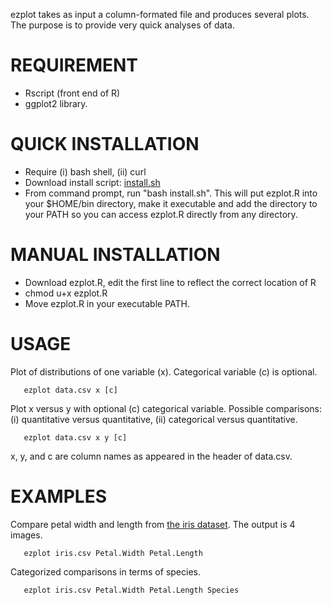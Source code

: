 ezplot takes as input a column-formated file and produces several plots. The purpose is to provide very quick analyses of data.

REQUIREMENT
===========

- Rscript (front end of R)
- ggplot2 library.

QUICK INSTALLATION
==================

- Require (i) bash shell, (ii) curl
- Download install script: [install.sh](install.sh)
- From command prompt, run "bash install.sh".  This will put ezplot.R into your $HOME/bin directory, make it executable and add the directory to your PATH so you can access ezplot.R directly from any directory.

MANUAL INSTALLATION
===================

- Download ezplot.R, edit the first line to reflect the correct location of R
- chmod u+x ezplot.R
- Move ezplot.R in your executable PATH.

USAGE
=====

Plot of distributions of one variable (x).   Categorical variable (c) is optional.
```
   ezplot data.csv x [c]
```

Plot x versus y with optional (c) categorical variable.   Possible comparisons: (i) quantitative versus quantitative, (ii) categorical versus quantitative.

```
   ezplot data.csv x y [c]
```

x, y, and c are column names as appeared in the header of data.csv.

EXAMPLES
========

Compare petal width and length from [the iris dataset](http://en.wikipedia.org/wiki/Iris_flower_data_set).  The output is 4 images.
```
   ezplot iris.csv Petal.Width Petal.Length
```

Categorized comparisons in terms of species.
```
   ezplot iris.csv Petal.Width Petal.Length Species
```

